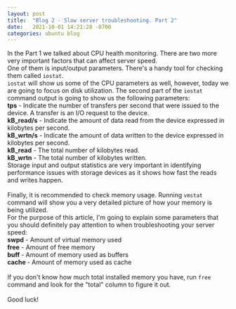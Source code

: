 ```yaml
---
layout: post
title:  "Blog 2 - Slow server troubleshooting. Part 2"
date:   2021-10-01 14:21:28 -0700
categories: ubuntu blog
---
```

In the Part 1 we talked about CPU health monitoring. There are two more very important factors that can affect server speed.<br> 
One of them is input/output parameters. There's a handy tool for checking them  called `iostat`. <br>`iostat` will show us some of the CPU parameters as well, however, today we are going to focus on disk utilization. The second part of the `iostat` command output is going to show us the following parameters:<br>
<b>tps</b> - Indicate the number of transfers per second that were issued to the device. A transfer is an I/O request to the device. <br>
<b>kB_read/s</b> - Indicate the amount of data read from the device expressed in kilobytes per second. <br>
<b>kB_wrtn/s</b> - Indicate the amount of data written to the device expressed in kilobytes per second. <br>
<b>kB_read</b> - The total number of kilobytes read.<br>
<b>kB_wrtn</b> - The total number of kilobytes written.<br>
Storage input and output statistics are very important in identifying performance issues with storage devices as it shows how fast the reads and writes happen.<br><br>
Finally, it is recommended to check memory usage. Running `vmstat` command will show you a very detailed picture of how your memory is being utilized. <br> For the purpose of this article, I'm going to explain some parameters that you should definitely pay attention to when troubleshooting your server speed: <br>
<b>swpd</b> - Amount of virtual memory used<br>
<b>free</b> - Amount of free memory<br>
<b>buff </b> - Amount of memory used as buffers<br>
<b>cache </b> - Amount of memory used as cache<br><br>
If you don't know how much total installed memory you have, run `free` command and look for the "total" column to figure it out. <br><br>
Good luck!


